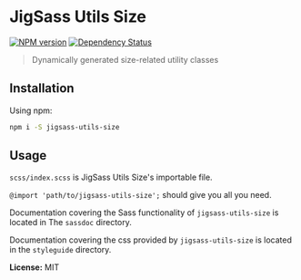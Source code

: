 # JigSass Utils Size
[![NPM version][npm-image]][npm-url]  [![Dependency Status][daviddm-image]][daviddm-url]   

 > Dynamically generated size-related utility classes

## Installation

Using npm:

```sh
npm i -S jigsass-utils-size
```

## Usage
`scss/index.scss` is JigSass Utils Size's importable file.

`@import 'path/to/jigsass-utils-size';` should give you all you need.

Documentation covering the Sass functionality of `jigsass-utils-size` 
is located in The `sassdoc` directory. 

Documentation covering the css provided by `jigsass-utils-size` is located in
the `styleguide` directory.

**License:** MIT



[npm-image]: https://badge.fury.io/js/jigsass-utils-size.svg
[npm-url]: https://npmjs.org/package/jigsass-utils-size

[daviddm-image]: https://david-dm.org/TxHawks/jigsass-utils-size.svg?theme=shields.io
[daviddm-url]: https://david-dm.org/TxHawks/jigsass-utils-size
